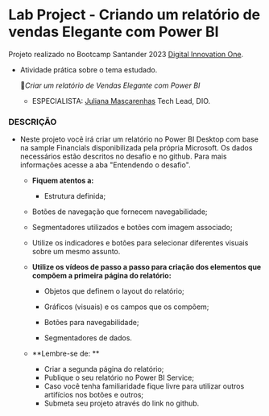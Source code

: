 # Lab Project - Criando um relatório de vendas Elegante com Power BI

Projeto realizado no Bootcamp Santander 2023 [Digital Innovation One](https://digitalinnovation.one/).

- Atividade prática sobre o tema estudado.

  🎯*Criar um relatório de Vendas Elegante com Power BI*

  - ESPECIALISTA: [Juliana Mascarenhas](https://github.com/julianazanelatto/power_bi_analyst) Tech Lead, DIO.

### DESCRIÇÃO

 - Neste projeto você irá criar um relatório no Power BI Desktop com base na sample Financials disponibilizada pela própria Microsoft. Os dados necessários estão descritos no desafio e no github. Para mais informações acesse a aba "Entendendo o desafio".

   
   
	- **Fiquem atentos a:**
	
	  - Estrutura definida;

     - Botões de navegação que fornecem navegabilidade; 

     - Segmentadores utilizados e botões com imagem associado;

     - Utilize os indicadores e botões para selecionar diferentes visuais sobre um mesmo assunto.
   
       
   
   - **Utilize os vídeos de passo a passo para criação dos elementos que compõem a primeira página do relatório:**
   
     - Objetos que definem o layout do relatório;
   
     - Gráficos (visuais) e os campos que os compõem;
   
     - Botões para navegabilidade;
   
     - Segmentadores de dados.
   
       
   
   - **Lembre-se de: **
   
     - Criar a segunda página do relatório;
     - Publique o seu relatório no Power BI Service;
     - Caso você tenha familiaridade fique livre para utilizar outros artifícios nos botões e outros;
     - Submeta seu projeto através do link no github. 

